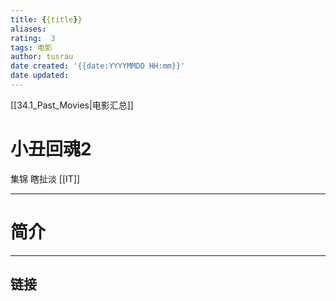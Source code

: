 ```yaml
---
title: {{title}}
aliases: 
rating:  3
tags: 电影
author: tusrau
date created: '{{date:YYYYMMDD HH:mm}}'
date updated: 
---
```


[[34.1_Past_Movies|电影汇总]]

# 小丑回魂2
集锦
瞎扯淡
[[IT]]

---

# 简介

---

## 链接
